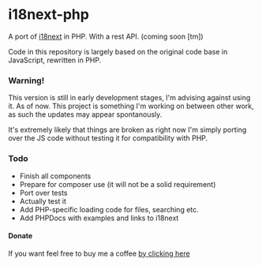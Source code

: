 # i18next-php
A port of [i18next](https://www.i18next.com/) in PHP. With a rest API. (coming soon \[tm\])

Code in this repository is largely based on the original code base in JavaScript, rewritten in PHP.

### Warning!

This version is still in early development stages, I'm advising against using it. As of now.
This project is something I'm working on between other work, as such the updates may appear spontanously.

It's extremely likely that things are broken as right now I'm simply porting over the 
JS code without testing it for compatibility with PHP.

### Todo

* Finish all components
* Prepare for composer use (it will not be a solid requirement)
* Port over tests
* Actually test it
* Add PHP-specific loading code for files, searching etc.
* Add PHPDocs with examples and links to i18next

#### Donate

If you want feel free to buy me a coffee [by clicking here](https://paypal.me/pklytastic?locale.x=en_US)